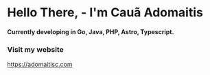 # Hello There, - I'm Cauã Adomaitis

#### Currently developing in Go, Java, PHP, Astro, Typescript.

### Visit my website
https://adomaitisc.com

